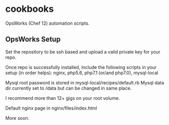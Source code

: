 # cookbooks
OpsWorks (Chef 12) automation scripts.

## OpsWorks Setup

Set the repository to be ssh based and upload a valid private key for your repo.

Once repo is successfully installed, include the following scripts in your setup (in order helps):
nginx, php5.6, php7.1 (or/and php7.0), mysql-local

Mysql root password is stored in mysql-local/recipes/default.rb
Mysql data dir currently set to /data but can be changed in same place.

I recommend more than 12+ gigs on your root volume.

Default nginx page in nginx/files/index.html

More soon.
